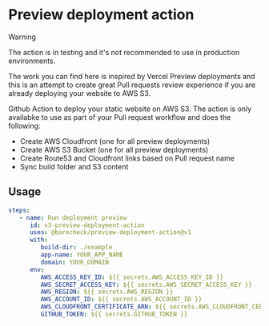 # Preview deployment action

> [!WARNING]  
> The action is in testing and it's not recommended to use in production environments.

The work you can find here is inspired by Vercel Preview deployments and this is an attempt to create great Pull requests review experience if you are already deploying your website to AWS S3.

Github Action to deploy your static website on AWS S3. The action is only
availabke to use as part of your Pull request workflow and does the following:

- Create AWS Cloudfront (one for all preview deployments)
- Create AWS S3 Bucket (one for all preview deployments)
- Create Route53 and Cloudfront links based on Pull request name
- Sync build folder and S3 content

## Usage

```yaml
steps:
   - name: Run deployment preview
      id: s3-preview-deployment-action
      uses: @barecheck/preview-deployment-action@v1
      with:
         build-dir: ./example
         app-name: YOUR_APP_NAME
         domain: YOUR_DOMAIN
      env:
         AWS_ACCESS_KEY_ID: ${{ secrets.AWS_ACCESS_KEY_ID }}
         AWS_SECRET_ACCESS_KEY: ${{ secrets.AWS_SECRET_ACCESS_KEY }}
         AWS_REGION: ${{ secrets.AWS_REGION }}
         AWS_ACCOUNT_ID: ${{ secrets.AWS_ACCOUNT_ID }}
         AWS_CLOUDFRONT_CERTIFICATE_ARN: ${{ secrets.AWS_CLOUDFRONT_CERTIFICATE_ARN }}
         GITHUB_TOKEN: ${{ secrets.GITHUB_TOKEN }}
```
